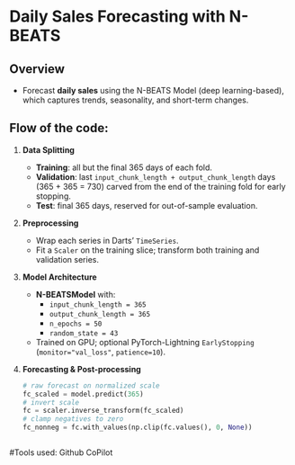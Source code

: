 # Daily Sales Forecasting with N-BEATS

## Overview
- Forecast **daily sales** using the N-BEATS Model (deep learning-based), which captures trends, seasonality, and short-term changes.
  
## Flow of the code:

1. **Data Splitting**  
   - **Training**: all but the final 365 days of each fold.  
   - **Validation**: last `input_chunk_length + output_chunk_length` days (365 + 365 = 730) carved from the end of the training fold for early stopping.  
   - **Test**: final 365 days, reserved for out-of-sample evaluation.

2. **Preprocessing**  
   - Wrap each series in Darts’ `TimeSeries`.  
   - Fit a `Scaler` on the training slice; transform both training and validation series.

3. **Model Architecture**  
   - **N-BEATSModel** with:
     - `input_chunk_length = 365`  
     - `output_chunk_length = 365`  
     - `n_epochs = 50`  
     - `random_state = 43`  
   - Trained on GPU; optional PyTorch-Lightning `EarlyStopping` (`monitor="val_loss"`, `patience=10`).

4. **Forecasting & Post-processing**  
   ```python
   # raw forecast on normalized scale
   fc_scaled = model.predict(365)
   # invert scale
   fc = scaler.inverse_transform(fc_scaled)
   # clamp negatives to zero
   fc_nonneg = fc.with_values(np.clip(fc.values(), 0, None))



#Tools used: Github CoPilot

